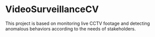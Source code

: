 # VideoSurveillanceCV
This project is based on monitoring live CCTV footage and detecting anomalous behaviors according to the needs of stakeholders. 
